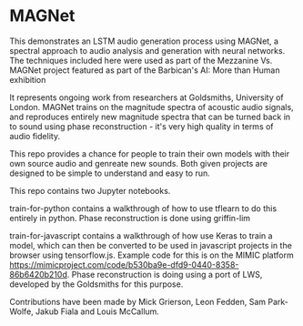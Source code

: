 # MAGNet

This demonstrates an LSTM audio generation process using MAGNet, a spectral approach to audio analysis and generation with neural networks. The techniques included here were used as part of the Mezzanine Vs. MAGNet project featured as part of the Barbican's AI: More than Human exhibition

It represents ongoing work from researchers at Goldsmiths, University of London. MAGNet trains on the magnitude spectra of acoustic audio signals, and reproduces entirely new magnitude spectra that can be turned back in to sound using phase reconstruction - it's very high quality in terms of audio fidelity.

This repo provides a chance for people to train their own models with their own source audio and genreate new sounds. Both given projects are designed to be simple to understand and easy to run.

This repo contains two Jupyter notebooks. 

train-for-python contains a walkthrough of how to use tflearn to do this entirely in python. Phase reconstruction is done using griffin-lim

train-for-javascript contains a walkthrough of how use Keras to train a model, which can then be converted to be used in javascript projects in the browser using tensorflow.js. Example code for this is on the MIMIC platform https://mimicproject.com/code/b530ba9e-dfd9-0440-8358-86b6420b210d. Phase reconstruction is doing using a port of LWS, developed by the Goldsmiths for this purpose.


Contributions have been made by Mick Grierson, Leon Fedden, Sam Park-Wolfe, Jakub Fiala and Louis McCallum. 